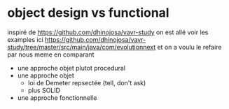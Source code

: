 # object design vs functional

inspiré de https://github.com/dhinojosa/vavr-study
on est allé voir les examples ici
https://github.com/dhinojosa/vavr-study/tree/master/src/main/java/com/evolutionnext
et on a voulu le refaire par nous meme en comparant 
 - une approche objet plutot procedural
 - une approche objet
   - loi de Demeter repsectée (tell, don't ask)
   - plus SOLID
 - une approche fonctionnelle